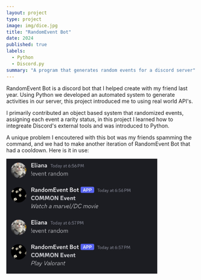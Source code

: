 ```yaml
---
layout: project
type: project
image: img/dice.jpg
title: "RandomEvent Bot"
date: 2024
published: true
labels:
  - Python
  - Discord.py
summary: "A program that generates random events for a discord server"
---
```


RandomEvent Bot is a discord bot that I helped create with my friend last year. Using Python we developed an automated system to generate activities in our server, this project introduced me to using real world API's.

I primarily contributed an object based system that randomized events, assigning each event a rarity status, in this project I learned how to integreate Discord's external tools and was introduced to Python. 

A unique problem I encoutered with this bot was my friends spamming the command, and we had to make another iteration of RandomEvent Bot that had a cooldown.
Here is it in use:

<img class="img-fluid" src="../img/events.jpg" width = "400">
